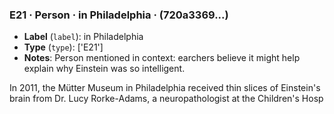 ### E21 · Person · in Philadelphia · (720a3369...)

- **Label** (`label`): in Philadelphia
- **Type** (`type`): ['E21']
- **Notes**: Person mentioned in context: earchers believe it might help explain why Einstein was so intelligent.

In 2011, the Mütter Museum in Philadelphia received thin slices of Einstein's brain from Dr. Lucy Rorke-Adams, a neuropathologist at the Children's Hosp
